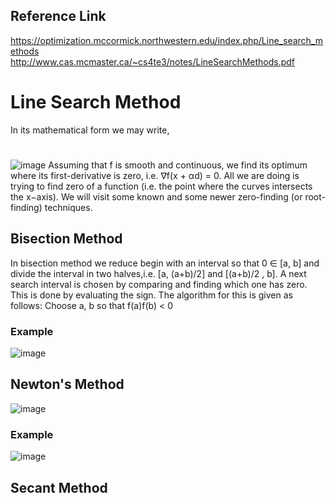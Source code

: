 ## Reference Link
https://optimization.mccormick.northwestern.edu/index.php/Line_search_methods
http://www.cas.mcmaster.ca/~cs4te3/notes/LineSearchMethods.pdf

# Line Search Method
In its mathematical form we may write, 
#
![image](https://user-images.githubusercontent.com/88390140/131276691-f573ac2d-ed56-4795-881c-cc7e2529014b.png)
Assuming that f is smooth and continuous, we find its optimum where its first-derivative is zero, i.e. ∇f(x +
αd) = 0. All we are doing is trying to find zero of a function (i.e. the point where the curves intersects
the x−axis). We will visit some known and some newer zero-finding (or root-finding) techniques.


## Bisection Method
In bisection method we reduce begin with an interval so that 0 ∈ [a, b] and divide the interval in two
halves,i.e. [a, (a+b)/2] and [(a+b)/2 , b]. A next search interval is chosen by comparing and finding which one
has zero. This is done by evaluating the sign. The algorithm for this is given as follows: Choose a, b
so that f(a)f(b) < 0
### Example
![image](https://user-images.githubusercontent.com/88390140/131276423-2a2afcc8-0e2b-4c51-a905-769d985c5b51.png)

## Newton's Method
![image](https://user-images.githubusercontent.com/88390140/131276512-5ab9af73-f79e-4dc7-a38c-d59072d8fd5b.png)
### Example
![image](https://user-images.githubusercontent.com/88390140/131276552-f931019e-8b4b-4d8a-9024-7576b7728aea.png)

## Secant Method
